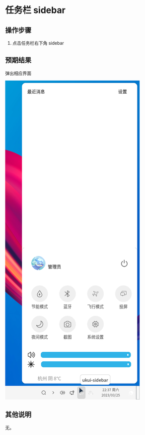 # 任务栏 sidebar

## 操作步骤
1. 点击任务栏右下角 sidebar
   
## 预期结果
弹出相应界面

![任务栏sidebar-1](./img/任务栏sidebar-1.png)

## 其他说明

无。
